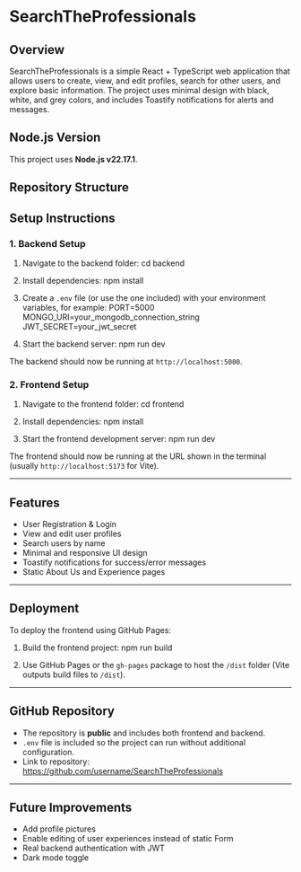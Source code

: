 # SearchTheProfessionals

## Overview
SearchTheProfessionals is a simple React + TypeScript web application that allows users to create, view, and edit profiles, search for other users, and explore basic information. The project uses minimal design with black, white, and grey colors, and includes Toastify notifications for alerts and messages.

## Node.js Version
This project uses **Node.js v22.17.1**.

## Repository Structure

## Setup Instructions

### 1. Backend Setup
1. Navigate to the backend folder:
cd backend

2. Install dependencies:
npm install

3. Create a `.env` file (or use the one included) with your environment variables, for example:
PORT=5000
MONGO_URI=your_mongodb_connection_string
JWT_SECRET=your_jwt_secret

4. Start the backend server:
npm run dev

The backend should now be running at `http://localhost:5000`.

### 2. Frontend Setup
1. Navigate to the frontend folder:
cd frontend

2. Install dependencies:
npm install

3. Start the frontend development server:
npm run dev

The frontend should now be running at the URL shown in the terminal (usually `http://localhost:5173` for Vite).

---

## Features
- User Registration & Login
- View and edit user profiles
- Search users by name
- Minimal and responsive UI design
- Toastify notifications for success/error messages
- Static About Us and Experience pages

---

## Deployment
To deploy the frontend using GitHub Pages:

1. Build the frontend project:
npm run build

2. Use GitHub Pages or the `gh-pages` package to host the `/dist` folder (Vite outputs build files to `/dist`).

---

## GitHub Repository
- The repository is **public** and includes both frontend and backend.
- `.env` file is included so the project can run without additional configuration.
- Link to repository: https://github.com/username/SearchTheProfessionals

---

## Future Improvements
- Add profile pictures
- Enable editing of user experiences instead of static Form
- Real backend authentication with JWT
- Dark mode toggle

